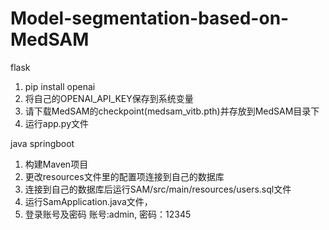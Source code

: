 # Model-segmentation-based-on-MedSAM
flask
1. pip install openai
2. 将自己的OPENAI_API_KEY保存到系统变量
3. 请下载MedSAM的checkpoint(medsam_vitb.pth)并存放到MedSAM目录下
4. 运行app.py文件

java springboot
1. 构建Maven项目
2. 更改resources文件里的配置项连接到自己的数据库
3. 连接到自己的数据库后运行SAM/src/main/resources/users.sql文件
4. 运行SamApplication.java文件，
5. 登录账号及密码 账号:admin, 密码：12345
